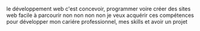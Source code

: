 le développement web c'est concevoir, programmer voire créer des sites web facile à parcourir
non
non
non
non 
je veux acquérir ces compétences pour développer mon cariére professionnel, mes skills et avoir un projet 

